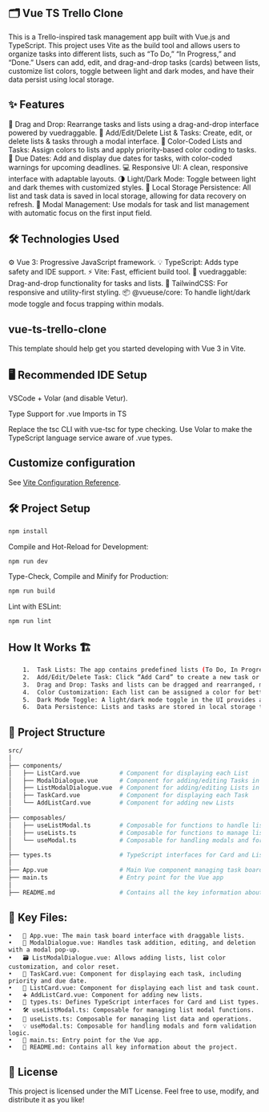 ## 🗂️ Vue TS Trello Clone

This is a Trello-inspired task management app built with Vue.js and TypeScript. This project uses Vite as the build tool and allows users to organize tasks into different lists, such as “To Do,” “In Progress,” and “Done.” Users can add, edit, and drag-and-drop tasks (cards) between lists, customize list colors, toggle between light and dark modes, and have their data persist using local storage.

## ✨ Features

📌 Drag and Drop: Rearrange tasks and lists using a drag-and-drop interface powered by vuedraggable.
📝 Add/Edit/Delete List & Tasks: Create, edit, or delete lists & tasks through a modal interface.
🎨 Color-Coded Lists and Tasks: Assign colors to lists and apply priority-based color coding to tasks.
📅 Due Dates: Add and display due dates for tasks, with color-coded warnings for upcoming deadlines.
💻 Responsive UI: A clean, responsive interface with adaptable layouts.
🌗 Light/Dark Mode: Toggle between light and dark themes with customized styles.
💾 Local Storage Persistence: All list and task data is saved in local storage, allowing for data recovery on refresh.
🔲 Modal Management: Use modals for task and list management with automatic focus on the first input field.

## 🛠️ Technologies Used

⚙️ Vue 3: Progressive JavaScript framework.
💡 TypeScript: Adds type safety and IDE support.
⚡️ Vite: Fast, efficient build tool.
🔄 vuedraggable: Drag-and-drop functionality for tasks and lists.
🎨 TailwindCSS: For responsive and utility-first styling.
📦 @vueuse/core: To handle light/dark mode toggle and focus trapping within modals.

## vue-ts-trello-clone

This template should help get you started developing with Vue 3 in Vite.

## 🖥️ Recommended IDE Setup

VSCode + Volar (and disable Vetur).

Type Support for .vue Imports in TS

Replace the tsc CLI with vue-tsc for type checking. Use Volar to make the TypeScript language service aware of .vue types.

## Customize configuration

See [Vite Configuration Reference](https://vite.dev/config/).

## 🛠️ Project Setup

```sh
npm install
```

Compile and Hot-Reload for Development:

```sh
npm run dev
```

Type-Check, Compile and Minify for Production:

```sh
npm run build
```

Lint with ESLint:

```sh
npm run lint
```

## How It Works 🏗️

```sh
    1.	Task Lists: The app contains predefined lists (To Do, In Progress, Done) and allows for adding custom lists.
    2.	Add/Edit/Delete Task: Click “Add Card” to create a new task or select an existing task to edit or delete it.
    3.	Drag and Drop: Tasks and lists can be dragged and rearranged, making it easy to track task progress.
    4.	Color Customization: Each list can be assigned a color for better visual organization.
    5.	Dark Mode Toggle: A light/dark mode toggle in the UI provides a cohesive experience across themes.
    6.	Data Persistence: Lists and tasks are stored in local storage to maintain data on page refresh.
```

## 📂 Project Structure

```sh
src/
│
├── components/
│   ├── ListCard.vue           # Component for displaying each List
│   ├── ModalDialogue.vue      # Component for adding/editing Tasks in a modal
│   ├── ListModalDialogue.vue  # Component for adding/editing Lists in a modal
│   ├── TaskCard.vue           # Component for displaying each Task
│   └── AddListCard.vue        # Component for adding new Lists
│
├── composables/
│   ├── useListModal.ts        # Composable for functions to handle list modal
│   ├── useLists.ts            # Composable for functions to manage lists
│   └── useModal.ts            # Composable for handling modals and form validation
│
├── types.ts                   # TypeScript interfaces for Card and List
│
├── App.vue                    # Main Vue component managing task board and draggable lists
├── main.ts                    # Entry point for the Vue app
│
├── README.md                  # Contains all the key information about the project
```

## 🔑 Key Files:

    •	📂 App.vue: The main task board interface with draggable lists.
    •	💬 ModalDialogue.vue: Handles task addition, editing, and deletion with a modal pop-up.
    •	🗃️ ListModalDialogue.vue: Allows adding lists, list color customization, and color reset.
    •	📑 TaskCard.vue: Component for displaying each task, including priority and due date.
    •	📝 ListCard.vue: Component for displaying each list and task count.
    •	➕ AddListCard.vue: Component for adding new lists.
    •	📐 types.ts: Defines TypeScript interfaces for Card and List types.
    •	🛠️ useListModal.ts: Composable for managing list modal functions.
    •	🔄 useLists.ts: Composable for managing list data and operations.
    •	💡 useModal.ts: Composable for handling modals and form validation logic.
    •	🚀 main.ts: Entry point for the Vue app.
    •	📜 README.md: Contains all key information about the project.

## 📄 License

This project is licensed under the MIT License. Feel free to use, modify, and distribute it as you like!
